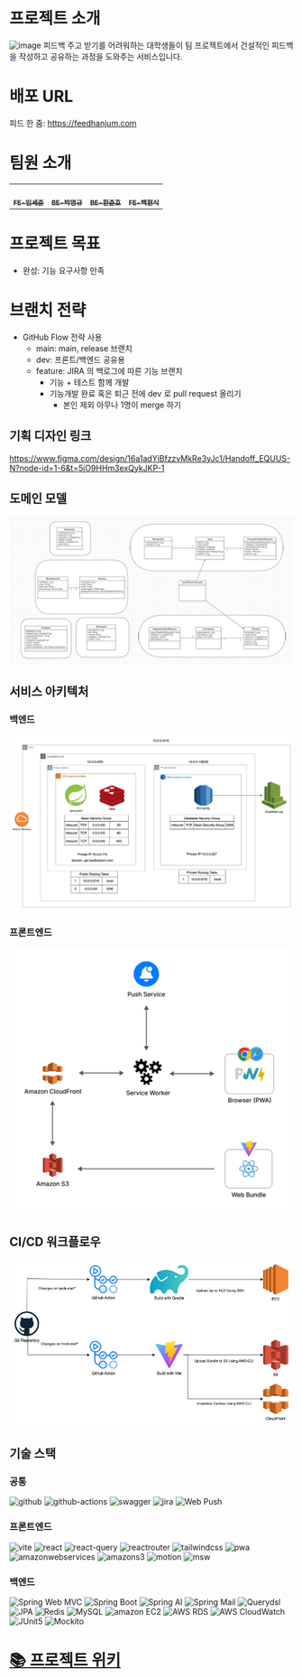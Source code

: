 # 프로젝트 소개
![image](https://github.com/user-attachments/assets/cca47e96-12f7-4c30-88ec-a1a07b2eea21)
피드백 주고 받기를 어려워하는 대학생들이 팀 프로젝트에서 건설적인 피드백을 작성하고 공유하는 과정을 도와주는 서비스입니다.


# 배포 URL
피드 한 줌: https://feedhanjum.com


# 팀원 소개

<table>
<tr>
<td align="center"><a href="https://github.com/lsj1137"><img src="https://avatars.githubusercontent.com/u/57708892?v=44" width="100px;" alt=""/><br /><sub><b>FE-임세준</b></sub></a><br />
<td align="center"><a href="https://github.com/vvsos1"><img src="https://avatars.githubusercontent.com/u/26290830?v=4" width="100px;" alt=""/><br /><sub><b>BE-박명규</b></sub></a><br />
<td align="center"><a href="https://github.com/GoGradually"><img src="https://avatars.githubusercontent.com/u/62929862?v=4" width="100px;" alt=""/><br /><sub><b>BE-한준호</b></sub></a><br />
<td align="center"><a href="https://github.com/hammsik"><img src="https://avatars.githubusercontent.com/u/116339092?v=4" width="100px;" alt=""/><br /><sub><b>FE-백현식</b></sub></a><br />
</table>

# 프로젝트 목표

- 완성: 기능 요구사항 만족


# 브랜치 전략

- GitHub Flow 전략 사용
    - main: main, release 브랜치
    - dev: 프론트/백엔드 공유용
    - feature: JIRA 의 백로그에 따른 기능 브랜치
        - 기능 + 테스트 함께 개발
        - 기능개발 완료 혹은 퇴근 전에 dev 로 pull request 올리기
            - 본인 제외 아무나 1명이 merge 하기


## 기획 디자인 링크

https://www.figma.com/design/16a1adYjBfzzvMkRe3yJc1/Handoff_EQUUS-N?node-id=1-6&t=5jO9HHm3exQykJKP-1

## 도메인 모델
![도메인 모델](./docs/domain_model.png)

## 서비스 아키텍처

### 백엔드
![backend_architecture.png](docs/backend_architecture.png)

### 프론트엔드
![img.png](docs/frontend_architecture.png)

## CI/CD 워크플로우
![img.png](docs/ci_cd_workflow.png)

## 기술 스택
### 공통

![github](https://img.shields.io/badge/github-181717?style=for-the-badge&logo=github&logoColor=white)
![github-actions](https://img.shields.io/badge/github%20actions-2088FF?style=for-the-badge&logo=github-actions&logoColor=white)
![swagger](https://img.shields.io/badge/swagger-85EA2D?style=for-the-badge&logo=swagger&logoColor=black)
![jira](https://img.shields.io/badge/jira-0052CC?style=for-the-badge&logo=jira&logoColor=white)
![Web Push](https://img.shields.io/badge/Web%20Push-000000?style=for-the-badge)

### 프론트엔드
![vite](https://img.shields.io/badge/vite-646CFF?style=for-the-badge&logo=vite&logoColor=yellow)
![react](https://img.shields.io/badge/react-61DAFB?style=for-the-badge&logo=react&logoColor=black)
![react-query](https://img.shields.io/badge/reactquery-FF4154?style=for-the-badge&logo=reactquery&logoColor=white)
![reactrouter](https://img.shields.io/badge/reactrouter-CA4245?style=for-the-badge&logo=reactrouter&logoColor=white)
![tailwindcss](https://img.shields.io/badge/tailwindcss-06B6D4?style=for-the-badge&logo=tailwindcss&logoColor=white)
![pwa](https://img.shields.io/badge/pwa-5A0FC8?style=for-the-badge&logo=pwa&logoColor=white)
![amazonwebservices](https://img.shields.io/badge/cloudfront-232F3E?style=for-the-badge&logo=amazonwebservices&logoColor=orange)
![amazons3](https://img.shields.io/badge/amazons3-569A31?style=for-the-badge&logo=amazons3&logoColor=white)
![motion](https://img.shields.io/badge/motion-0055FF?style=for-the-badge&logo=framer&logoColor=white)
![msw](https://img.shields.io/badge/mockserviceworker-FF6A33?style=for-the-badge&logo=mockserviceworker&logoColor=white)



### 백엔드
![Spring Web MVC](https://img.shields.io/badge/Spring%20Web%20MVC-%236DB33F?style=for-the-badge&logo=spring&logoColor=white)
![Spring Boot](https://img.shields.io/badge/Spring%20Boot-%236DB33F?style=for-the-badge&logo=springboot&logoColor=white)
![Spring AI](https://img.shields.io/badge/Spring%20AI-%236DB33F?style=for-the-badge&logo=spring&logoColor=white)
![Spring Mail](https://img.shields.io/badge/Spring%20Mail-%236DB33F?style=for-the-badge&logo=spring&logoColor=white)
![Querydsl](https://img.shields.io/badge/Querydsl-009688?style=for-the-badge)
![JPA](https://img.shields.io/badge/JPA-5C5C5C?style=for-the-badge&logo=hibernate&logoColor=white)
![Redis](https://img.shields.io/badge/Redis-%23DC382D?style=for-the-badge&logo=redis&logoColor=white)
![MySQL](https://img.shields.io/badge/MySQL-%234479A1?style=for-the-badge&logo=mysql&logoColor=white)
![amazon EC2](https://img.shields.io/badge/EC2-%23FF9900?style=for-the-badge&logo=amazon-ec2&logoColor=white)
![AWS RDS](https://img.shields.io/badge/RDS-%23FF9900?style=for-the-badge&logo=amazon-rds&logoColor=white)
![AWS CloudWatch](https://img.shields.io/badge/CloudWatch-%23FF9900?style=for-the-badge&logo=amazon-cloudwatch&logoColor=white)
![JUnit5](https://img.shields.io/badge/JUnit5-25A162?style=for-the-badge&logo=junit5)
![Mockito](https://img.shields.io/badge/mockito-25A162?style=for-the-badge&logo=mocha)

# [📚 프로젝트 위키](https://github.com/softeer5th/Team5-EQUUS-N/wiki)
